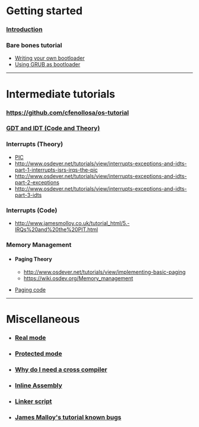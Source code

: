 # Getting started

### [Introduction](https://wiki.osdev.org/Introduction)

### Bare bones tutorial
-	[Writing your own bootloader](https://www.cs.bham.ac.uk/~exr/lectures/opsys/10_11/lectures/os-dev.pdf)
-	[Using GRUB as bootloader](https://wiki.osdev.org/Bare_Bones)

<hr>

# Intermediate tutorials

### https://github.com/cfenollosa/os-tutorial

### [GDT and IDT (Code and Theory)](http://www.jamesmolloy.co.uk/tutorial_html/4.-The%20GDT%20and%20IDT.html)


### Interrupts (Theory)

-	[PIC](http://www.osdever.net/tutorials/view/programming-the-pic)
-	http://www.osdever.net/tutorials/view/interrupts-exceptions-and-idts-part-1-interrupts-isrs-irqs-the-pic
-	http://www.osdever.net/tutorials/view/interrupts-exceptions-and-idts-part-2-exceptions
-	http://www.osdever.net/tutorials/view/interrupts-exceptions-and-idts-part-3-idts

### Interrupts (Code)
-	http://www.jamesmolloy.co.uk/tutorial_html/5.-IRQs%20and%20the%20PIT.html

### Memory Management

-	#### Paging Theory
	-	http://www.osdever.net/tutorials/view/implementing-basic-paging
	-	https://wiki.osdev.org/Memory_management

-	[Paging code](http://www.jamesmolloy.co.uk/tutorial_html/6.-Paging.html)

<hr>

# Miscellaneous

-	### [Real mode](https://wiki.osdev.org/Real_Mode)

-	### [Protected mode](https://wiki.osdev.org/Protected_Mode)

-	### [Why do I need a cross compiler](https://web.archive.org/web/20160405224638/http://wiki.osdev.org/Why_do_I_need_a_Cross_Compiler)

-	### [Inline Assembly](https://wiki.osdev.org/Inline_Assembly)

-	### [Linker script](https://wiki.osdev.org/Linker_Scripts)

-	### [James Malloy's tutorial known bugs](https://wiki.osdev.org/James_Molloy's_Tutorial_Known_Bugs#Problem:_main_function)
